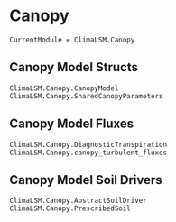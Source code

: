 # Canopy

```@meta
CurrentModule = ClimaLSM.Canopy
```
## Canopy Model Structs

```@docs
ClimaLSM.Canopy.CanopyModel
ClimaLSM.Canopy.SharedCanopyParameters
```

## Canopy Model Fluxes

```@docs
ClimaLSM.Canopy.DiagnosticTranspiration
ClimaLSM.Canopy.canopy_turbulent_fluxes
```

## Canopy Model Soil Drivers

```@docs
ClimaLSM.Canopy.AbstractSoilDriver
ClimaLSM.Canopy.PrescribedSoil
```